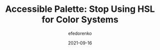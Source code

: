 ---
author: efedorenko
date: 2021-09-16
publisher: wildbit
tags:
  - accessibility
  - css
  - colors
target_url: https://wildbit.com/blog/2021/09/16/accessible-palette-stop-using-hsl-for-color-systems
title: "Accessible Palette: Stop Using HSL for Color Systems"
---